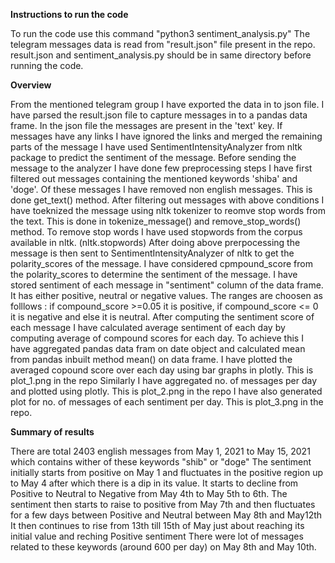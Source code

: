 **Instructions to run the code**

To run the code use this command "python3 sentiment_analysis.py"
The telegram messages data is read from "result.json" file present in the repo. result.json and sentiment_analysis.py should be in same directory before running the code.

**Overview**

From the mentioned telegram group I have exported the data in to json file.
I have parsed the result.json file to capture messages in to a pandas data frame. In the json file the messages are present in the 'text' key. If messages have any links I have ignored the links and merged the remaining parts of the message
I have used SentimentIntensityAnalyzer from nltk package to predict the sentiment of the message.
Before sending the message to the analyzer I have done few preprocessing steps
I have first filtered out messages containing the mentioned keywords 'shiba' and 'doge'. Of these messages I have removed non english messages. This is done get_text() method.
After filtering out messages with above conditions I have toeknized the message using nltk tokenizer to reomve stop words from the text. This is done in tokenize_message() and remove_stop_words() method.
To remove stop words I have used stopwords from the corpus available in nltk. (nltk.stopwords)
After doing above prerpocessing the message is then sent to SentimentIntensityAnalyzer of nltk to get the polarity_scores of the message.
I have considered cpmpound_score from the polarity_scores to determine the sentiment of the message. I have stored sentiment of each message in "sentiment" column of the data frame. It has either positive, neutral or negative values. The ranges are choosen as folllows : if compound_score >=0.05 it is positive, if compound_score <= 0 it is negative and else it is neutral.
After computing the sentiment score of each message I have calculated average sentiment of each day by computing average of compound scores for each day. To achieve this I have aggregated pandas data fram on date object and calculated mean from pandas inbuilt method mean() on data frame.
I have plotted the averaged copound score over each day using bar graphs in plotly. This is plot_1.png in the repo
Similarly I have aggregated no. of messages per day and plotted using plotly. This is plot_2.png in the repo
I have also generated plot for no. of messages of each sentiment per day. This is plot_3.png in the repo.

**Summary of results**

There are total 2403 english messages from May 1, 2021 to May 15, 2021 which contains wither of these keywords "shib" or "doge"
The sentiment initially starts from positive on May 1 and fluctuates in the positive region up to May 4 after which there is a dip in its value. It starts to decline from Positive to Neutral to Negative  from May 4th to May 5th to 6th.
The sentiment then starts to raise to positive from May 7th and then fluctuates for a few days between Positive and Neutral between May 8th and May12th
It then continues to rise from 13th till 15th of May just about reaching its initial value and reching Positive sentiment
There were lot of messages related to these keywords (around 600 per day) on May 8th and May 10th.
